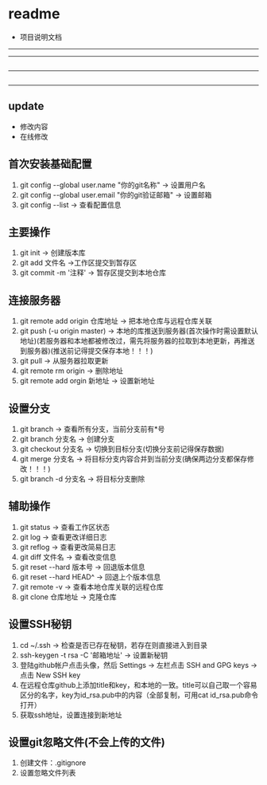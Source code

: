 # readme
- 项目说明文档
---
***
```js
```
---
```html
```
---
## update
- 修改内容
- 在线修改

## 首次安装基础配置
1. git config --global user.name "你的git名称" -> 设置用户名
2. git config --global user.email "你的git验证邮箱" -> 设置邮箱
3. git config --list -> 查看配置信息

## 主要操作
1. git init -> 创建版本库
2. git add 文件名 ->工作区提交到暂存区
3. git commit -m '注释' -> 暂存区提交到本地仓库

## 连接服务器
1. git remote add origin 仓库地址 -> 把本地仓库与远程仓库关联
2. git push (-u origin master) -> 本地的库推送到服务器(首次操作时需设置默认地址)(若服务器和本地都被修改过，需先将服务器的拉取到本地更新，再推送到服务器)(推送前记得提交保存本地！！！)
3. git pull -> 从服务器拉取更新
4. git remote rm origin -> 删除地址
5. git remote add orgin 新地址 -> 设置新地址

## 设置分支
1. git branch -> 查看所有分支，当前分支前有*号
2. git branch 分支名 -> 创建分支
3. git checkout 分支名 -> 切换到目标分支(切换分支前记得保存数据)
4. git merge 分支名 -> 将目标分支内容合并到当前分支(确保两边分支都保存修改！！！)
5. git branch -d 分支名 -> 将目标分支删除

## 辅助操作
1. git status -> 查看工作区状态
2. git log -> 查看更改详细日志
3. git reflog -> 查看更改简易日志
4. git diff 文件名 -> 查看改变信息
5. git reset --hard 版本号 -> 回退版本信息
6. git reset --hard HEAD^ -> 回退上个版本信息
7. git remote -v -> 查看本地仓库关联的远程仓库
8. git clone 仓库地址 -> 克隆仓库

## 设置SSH秘钥
1. cd ~/.ssh -> 检查是否已存在秘钥，若存在则直接进入到目录
2. ssh-keygen -t rsa -C '邮箱地址' -> 设置新秘钥
3. 登陆github帐户点击头像，然后 Settings -> 左栏点击 SSH and GPG keys -> 点击 New SSH key
4. 在远程仓库github上添加title和key，和本地的一致。title可以自己取一个容易区分的名字，key为id_rsa.pub中的内容（全部复制，可用cat id_rsa.pub命令打开）
5. 获取ssh地址，设置连接到新地址

## 设置git忽略文件(不会上传的文件)
1. 创建文件：.gitignore
2. 设置忽略文件列表
